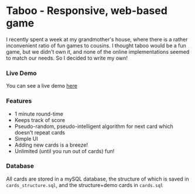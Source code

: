 Taboo - Responsive, web-based game
=========

I recently spent a week at my grandmother's house, where there is a rather inconvenient ratio of fun games to cousins. I thought taboo would be a fun game, but we didn't own it, and none of the online implementations seemed to match our needs. So I decided to write my own! 

### Live Demo ###
You can see a live demo [here](http://taboo.plankenau.com/)


### Features ###

 * 1 minute round-time
 * Keeps track of score
 * Pseudo-random, pseudo-intelligent algorithm for next card which doesn't repeat cards
 * Simple UI
 * Adding new cards is a breeze!
 * Unlimited (until you run out of cards) fun!


### Database ###

All cards are stored in a mySQL database, the structure of which is saved in `cards_structure.sql`, and the structure+demo cards in `cards.sql`
